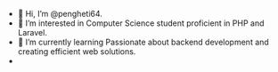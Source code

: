 - 👋 Hi, I’m @pengheti64.
- 👀 I’m interested in Computer Science student proficient in PHP and Laravel. 
- 🌱 I’m currently learning Passionate about backend development and creating efficient web solutions.
- 
